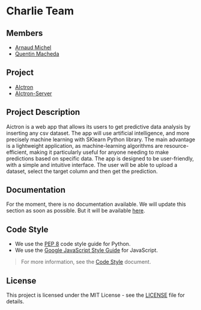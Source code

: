 # Charlie Team

## Members

- [Arnaud Michel](https://github.com/MrArnaudMichel)
- [Quentin Macheda](https://github.com/QuentinMacheda)

## Project
- [AIctron](https://github.com/Group-3-Charlie/AIctron)
- [AIctron-Server](https://github.com/Group-3-Charlie/Backend)

## Project Description

Aictron is a web app that allows its users to get predictive data analysis by inserting any csv dataset. The app will use artificial intelligence, and more precisely machine learning with SKlearn Python library. The main advantage is a lightweight application, as machine-learning algorithms are resource-efficient, making it particularly useful for anyone needing to make predictions based on specific data. The app is designed to be user-friendly, with a simple and intuitive interface. The user will be able to upload a dataset, select the target column and then get the prediction.

## Documentation

For the moment, there is no documentation available. We will update this section as soon as possible. But it will be available [here]().

## Code Style

- We use the [PEP 8](https://www.python.org/dev/peps/pep-0008/) code style guide for Python.
- We use the [Google JavaScript Style Guide](https://google.github.io/styleguide/jsguide.html) for JavaScript.

> For more information, see the [Code Style](CodeStyle.md) document.


## License

This project is licensed under the MIT License - see the [LICENSE](LICENSE) file for details.
